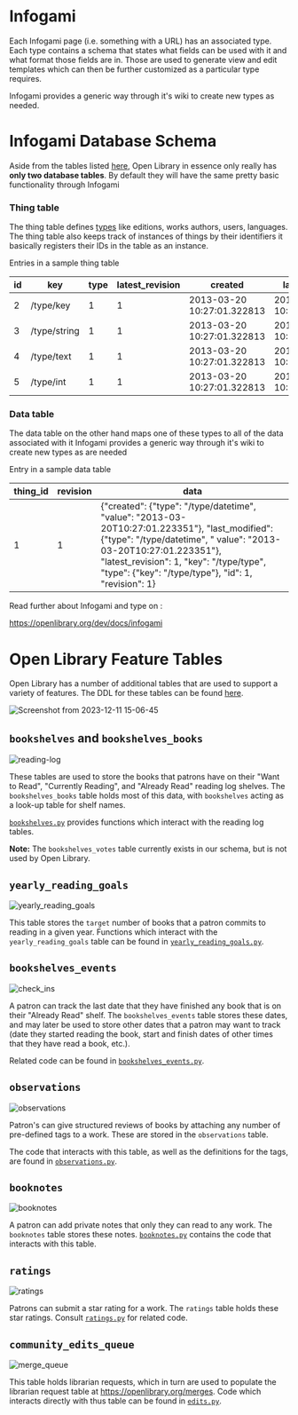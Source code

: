 # Infogami 
Each Infogami page (i.e. something with a URL) has an associated type. Each type contains a schema that states what fields can be used with it and what format those fields are in. Those are used to generate view and edit templates which can then be further customized as a particular type requires.

Infogami provides a generic way through it's wiki to create new types as needed. 

# Infogami Database Schema
Aside from the tables listed [here](#open-library-feature-tables), Open Library in essence only really has **only two database tables**. By default they will have the same pretty basic functionality through Infogami

### Thing table
The thing table defines [types](https://openlibrary.org/dev/docs/infogami#anchor5) like editions, works authors, users, languages. The thing table also keeps track of instances of things by their identifiers it basically registers their IDs in the table as an instance.

Entries in a sample thing table 

id       |      key      | type | latest_revision |          created           |       last_modified
---------|---------------|------|-----------------|----------------------------|----------------------------
   2     | /type/key     |    1 |               1 | 2013-03-20 10:27:01.322813 | 2013-03-20 10:27:01.322813
   3     | /type/string  |    1 |               1 | 2013-03-20 10:27:01.322813 | 2013-03-20 10:27:01.322813
   4     | /type/text    |    1 |               1 | 2013-03-20 10:27:01.322813 | 2013-03-20 10:27:01.322813
   5     | /type/int     |    1 |               1 | 2013-03-20 10:27:01.322813 | 2013-03-20 10:27:01.322813

 
### Data table
The data table on the other hand maps one of these types to all of the data associated with it
Infogami provides a generic way through it's wiki to create new types as are needed

Entry in a sample data table

| thing_id 	| revision 	| data                                                                                                                                                                                                                                                                  	|
|----------	|----------	|-----------------------------------------------------------------------------------------------------------------------------------------------------------------------------------------------------------------------------------------------------------------------	|
| 1        	| 1        	| {"created": {"type": "/type/datetime", "value": "2013-03-20T10:27:01.223351"}, "last_modified": {"type": "/type/datetime", " value": "2013-03-20T10:27:01.223351"}, "latest_revision": 1, "key": "/type/type", "type": {"key": "/type/type"}, "id": 1, "revision": 1} 	|



Read further about Infogami and type on :

<https://openlibrary.org/dev/docs/infogami>

# Open Library Feature Tables

Open Library has a number of additional tables that are used to support a variety of features.  The DDL for these tables can be found [here](https://github.com/internetarchive/openlibrary/blob/master/openlibrary/core/schema.sql).

![Screenshot from 2023-12-11 15-06-45](https://github.com/internetarchive/openlibrary/assets/28732543/c7d93bc9-936d-43eb-a31f-f57e2cb151c5)

## `bookshelves` and `bookshelves_books`

![reading-log](https://github.com/internetarchive/openlibrary/assets/28732543/f4d089cf-eed9-4c59-a8ac-e7cc71d09948)

These tables are used to store the books that patrons have on their "Want to Read", "Currently Reading", and "Already Read" reading log shelves.  The `bookshelves_books` table holds most of this data, with `bookshelves` acting as a look-up table for shelf names.

[`bookshelves.py`](https://github.com/internetarchive/openlibrary/blob/master/openlibrary/core/bookshelves.py) provides functions which interact with the reading log tables.

**Note:** The `bookshelves_votes` table currently exists in our schema, but is not used by Open Library.

## `yearly_reading_goals`

![yearly_reading_goals](https://github.com/internetarchive/openlibrary/assets/28732543/51a29f03-25fd-4286-8423-23ae3c8dba1d)

This table stores the `target` number of books that a patron commits to reading in a given year.  Functions which interact with the `yearly_reading_goals` table can be found in [`yearly_reading_goals.py`](https://github.com/internetarchive/openlibrary/blob/master/openlibrary/core/yearly_reading_goals.py).

## `bookshelves_events`

![check_ins](https://github.com/internetarchive/openlibrary/assets/28732543/38fdd1e8-07ce-445b-9ca8-2621b54e00e3)

A patron can track the last date that they have finished any book that is on their "Already Read" shelf.  The `bookshelves_events` table stores these dates, and may later be used to store other dates that a patron may want to track (date they started reading the book, start and finish dates of other times that they have read a book, etc.).

Related code can be found in [`bookshelves_events.py`](https://github.com/internetarchive/openlibrary/blob/master/openlibrary/core/bookshelves_events.py).

## `observations`

![observations](https://github.com/internetarchive/openlibrary/assets/28732543/8a1fcfb1-30df-4f58-99f3-a0efb757b09a)

Patron's can give structured reviews of books by attaching any number of pre-defined tags to a work.  These are stored in the `observations` table.

The code that interacts with this table, as well as the definitions for the tags, are found in [`observations.py`](https://github.com/internetarchive/openlibrary/blob/master/openlibrary/core/observations.py).

## `booknotes`

![booknotes](https://github.com/internetarchive/openlibrary/assets/28732543/41986736-6fdc-4bb6-9bbf-1544fa4ff60e)

A patron can add private notes that only they can read to any work.  The `booknotes` table stores these notes.  [`booknotes.py`](https://github.com/internetarchive/openlibrary/blob/master/openlibrary/core/booknotes.py) contains the code that interacts with this table.

## `ratings`

![ratings](https://github.com/internetarchive/openlibrary/assets/28732543/9f9f000c-9cdc-4aa7-a022-bd4c1855266b)

Patrons can submit a star rating for a work.  The `ratings` table holds these star ratings.  Consult [`ratings.py`](https://github.com/internetarchive/openlibrary/blob/master/openlibrary/core/ratings.py) for related code.

## `community_edits_queue`

![merge_queue](https://github.com/internetarchive/openlibrary/assets/28732543/9dc1c072-176d-4f54-96b4-3b2ea582a744)

This table holds librarian requests, which in turn are used to populate the librarian request table at https://openlibrary.org/merges.  Code which interacts directly with thus table can be found in [`edits.py`](https://github.com/internetarchive/openlibrary/blob/master/openlibrary/core/edits.py).
